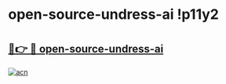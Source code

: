 # open-source-undress-ai !p11y2

# <h2><a href="https://xqf52y.esa.edu.pl?title=open-source-undress-ai&ref=p11y2">🔗👉 🔴 open-source-undress-ai</a></h2>

[![acn](https://github.com/user-attachments/assets/0f9c940e-d8b0-45ae-aac7-cd30a18b3e1c)](https://xqf52y.esa.edu.pl?title=open-source-undress-ai&ref=p11y2)

